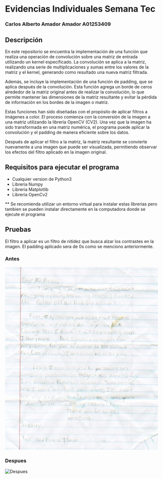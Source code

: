 # Evidencias Individuales Semana Tec

### Carlos Alberto Amador Amador A01253409

## Descripción

En este repositorio se encuentra la implementación de una función que realiza una operación de convolución sobre una matriz de entrada utilizando un kernel especificado. La convolución se aplica a la matriz, realizando una serie de multiplicaciones y sumas entre los valores de la matriz y el kernel, generando como resultado una nueva matriz filtrada.

Además, se incluye la implementación de una función de padding, que se aplica después de la convolución. Esta función agrega un borde de ceros alrededor de la matriz original antes de realizar la convolución, lo que permite mantener las dimensiones de la matriz resultante y evitar la pérdida de información en los bordes de la imagen o matriz.

Estas funciones han sido diseñadas con el propósito de aplicar filtros a imágenes a color. El proceso comienza con la conversión de la imagen a una matriz utilizando la librería OpenCV (CV2). Una vez que la imagen ha sido transformada en una matriz numérica, el programa puede aplicar la convolución y el padding de manera eficiente sobre los datos.

Después de aplicar el filtro a la matriz, la matriz resultante se convierte nuevamente a una imagen que puede ser visualizada, permitiendo observar los efectos del filtro aplicado en la imagen original.

## Requisitos para ejecutar el programa

- Cualquier version de Python3
- Libreria Numpy
- Libreria Matplotlib
- Libreria OpenCv2

** Se recomienda utilizar un entorno virtual para instalar estas librerias pero tambien se pueden instalar directamente en la computadora donde se ejecute el programa

## Pruebas

El filtro a aplicar es un filtro de nitidez que busca alzar los contrastes en la imagen. El padding aplicado sera de 0s como se menciono anteriormente.

### Antes
![Antes](img/papel.jpg)

### Despues
![Despues](img/output.png)
